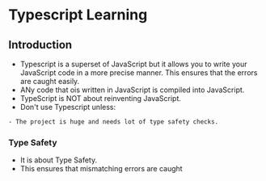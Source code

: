 # Typescript Learning

## Introduction

- Typescript is a superset of JavaScript but it allows you to write your JavaScript code in a more precise manner. This ensures that the errors are caught easily.
- ANy code that ois written in JavaScript is compiled into JavaScript.
- TypeScript is NOT about reinventing JavaScript.
- Don't use Typescript unless:

```sh
- The project is huge and needs lot of type safety checks.
```

### Type Safety

- It is about Type Safety.
- This ensures that mismatching errors are caught
